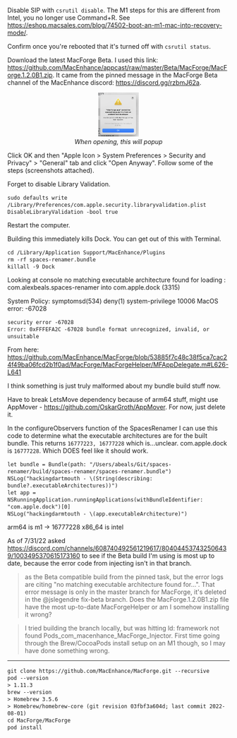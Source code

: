Disable SIP with `csrutil disable`. The M1 steps for this are different from Intel, you no longer use Command+R. See https://eshop.macsales.com/blog/74502-boot-an-m1-mac-into-recovery-mode/.

Confirm once you're rebooted that it's turned off with `csrutil status`.

Download the latest MacForge Beta. I used this link: https://github.com/MacEnhance/appcast/raw/master/Beta/MacForge/MacForge.1.2.0B1.zip. It came from the pinned message in the MacForge Beta channel of the MacEnhance discord: https://discord.gg/rzbmJ62a.

<p align="center">
  <img src="macForgeDeveloperPopup.png" height="100" ><br>
  <i>When opening, this will popup</i>
</p>

Click OK and then "Apple Icon > System Preferences > Security and Privacy" > "General" tab and click "Open Anyway". Follow some of the steps (screenshots attached).

Forget to disable Library Validation.

```
sudo defaults write /Library/Preferences/com.apple.security.libraryvalidation.plist DisableLibraryValidation -bool true
```

Restart the computer.

Building this immediately kills Dock. You can get out of this with Terminal.

```
cd /Library/Application Support/MacEnhance/Plugins
rm -rf spaces-renamer.bundle
killall -9 Dock
```

Looking at console
no matching executable architecture found for loading : com.alexbeals.spaces-renamer into com.apple.dock (3315)

System Policy: symptomsd(534) deny(1) system-privilege 10006
MacOS error: -67028

```
security error -67028
Error: 0xFFFEFA2C -67028 bundle format unrecognized, invalid, or unsuitable
```

From here:
https://github.com/MacEnhance/MacForge/blob/53885f7c48c38f5ca7cac24f49ba06fcd2b1f0ad/MacForge/MacForgeHelper/MFAppDelegate.m#L626-L641

I think something is just truly malformed about my bundle build stuff now.

Have to break LetsMove dependency because of arm64 stuff, might use AppMover - https://github.com/OskarGroth/AppMover. For now, just delete it.

In the configureObservers function of the SpacesRenamer I can use this code to determine what the executable architectures are for the built bundle. This returns `16777223, 16777228` which is...unclear.
com.apple.dock is `16777228`. Which DOES feel like it should work.

```
let bundle = Bundle(path: "/Users/abeals/Git/spaces-renamer/build/spaces-renamer/spaces-renamer.bundle")
NSLog("hackingdartmouth - \(String(describing: bundle?.executableArchitectures))")
let app = NSRunningApplication.runningApplications(withBundleIdentifier: "com.apple.dock")[0]
NSLog("hackingdarmtouth - \(app.executableArchitecture)")
```

arm64 is m1 -> 16777228
x86_64 is intel

As of 7/31/22 asked https://discord.com/channels/608740492561219617/804044537432506439/1003495370615173160 to see if the Beta build I'm using is most up to date, because the error code from injecting isn't in that branch.

> as the Beta compatible build from the pinned task, but the error logs are citing "no matching executable architecture found for...". That error message is only in the master branch for MacForge, it's deleted in the @jslegendre  fix-beta branch. Does the MacForge.1.2.0B1.zip file have the most up-to-date MacForgeHelper or am I somehow installing it wrong?

> I tried building the branch locally, but was hitting ld: framework not found Pods_com_macenhance_MacForge_Injector. First time going through the Brew/CocoaPods install setup on an M1 though, so I may have done something wrong.

---

```
git clone https://github.com/MacEnhance/MacForge.git --recursive
pod --version
> 1.11.3
brew --version
> Homebrew 3.5.6
> Homebrew/homebrew-core (git revision 03fbf3a604d; last commit 2022-08-01)
cd MacForge/MacForge
pod install
```

